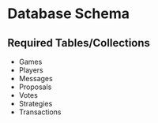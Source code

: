 # Database Schema

## Required Tables/Collections
- Games
- Players
- Messages
- Proposals
- Votes
- Strategies
- Transactions 